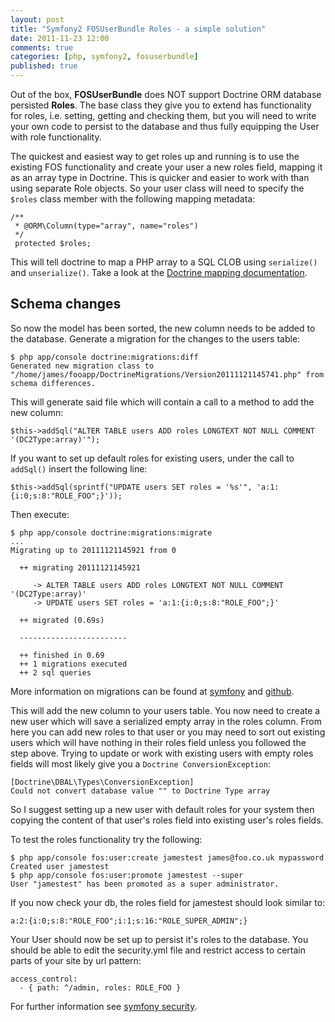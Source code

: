 ```yaml
---
layout: post
title: "Symfony2 FOSUserBundle Roles - a simple solution"
date: 2011-11-23 12:00
comments: true
categories: [php, symfony2, fosuserbundle]
published: true
---
```

Out of the box, **FOSUserBundle** does NOT support Doctrine ORM database persisted **Roles**.  The base class they give you to extend has functionality for roles, i.e. setting, getting and checking them, but you will need to write your own code to persist to the database and thus fully equipping the User with role functionality.

The quickest and easiest way to get roles up and running is to use the existing FOS functionality and create your user a new roles field, mapping it as an array type in Doctrine.  This is quicker and easier to work with than using separate Role objects.  So your user class will need to specify the `$roles` class member with the following mapping metadata:

    /**
     * @ORM\Column(type="array", name="roles")
     */
     protected $roles;

This will tell doctrine to map a PHP array to a SQL CLOB using `serialize()` and `unserialize()`.  Take a look at the [Doctrine mapping documentation](http://www.doctrine-project.org/docs/orm/2.0/en/reference/basic-mapping.html#doctrine-mapping-types).

## Schema changes

So now the model has been sorted, the new column needs to be added to the database.  Generate a migration for the changes to the users table:

    $ php app/console doctrine:migrations:diff
    Generated new migration class to "/home/james/fooapp/DoctrineMigrations/Version20111121145741.php" from schema differences.

This will generate said file which will contain a call to a method to add the new column:

    $this->addSql("ALTER TABLE users ADD roles LONGTEXT NOT NULL COMMENT '(DC2Type:array)'");

If you want to set up default roles for existing users, under the call to `addSql()` insert the following line:

    $this->addSql(sprintf("UPDATE users SET roles = '%s'", 'a:1:{i:0;s:8:"ROLE_FOO";}'));

Then execute:

    $ php app/console doctrine:migrations:migrate
    ...
    Migrating up to 20111121145921 from 0

      ++ migrating 20111121145921

         -> ALTER TABLE users ADD roles LONGTEXT NOT NULL COMMENT '(DC2Type:array)'
         -> UPDATE users SET roles = 'a:1:{i:0;s:8:"ROLE_FOO";}'

      ++ migrated (0.69s)

      ------------------------

      ++ finished in 0.69
      ++ 1 migrations executed
      ++ 2 sql queries

More information on migrations can be found at [symfony](http://symfony.com/doc/2.0/bundles/DoctrineMigrationsBundle/index.html) and [github](https://github.com/symfony/DoctrineMigrationsBundle).

This will add the new column to your users table.  You now need to create a new user which will save a serialized empty array in the roles column.  From here you can add new roles to that user or you may need to sort out existing users which will have nothing in their roles field unless you followed the step above.  Trying to update or work with existing users with empty roles fields will most likely give you a `Doctrine ConversionException`:

    [Doctrine\DBAL\Types\ConversionException]                   
    Could not convert database value "" to Doctrine Type array

So I suggest setting up a new user with default roles for your system then copying the content of that user's roles field into existing user's roles fields.

To test the roles functionality try the following:

    $ php app/console fos:user:create jamestest james@foo.co.uk mypassword
    Created user jamestest
    $ php app/console fos:user:promote jamestest --super
    User "jamestest" has been promoted as a super administrator.

If you now check your db, the roles field for jamestest should look similar to:

    a:2:{i:0;s:8:"ROLE_FOO";i:1;s:16:"ROLE_SUPER_ADMIN";}

Your User should now be set up to persist it's roles to the database.  You should be able to edit the security.yml file and restrict access to certain parts of your site by url pattern:

    access_control:
      - { path: ^/admin, roles: ROLE_FOO }

For further information see [symfony security](http://symfony.com/doc/2.0/book/security.html#securing-specific-url-patterns).